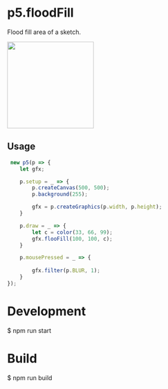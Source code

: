 # p5.floodFill
Flood fill area of a sketch.

<img src="img.png" width="200"/>

## Usage
```js
 new p5(p => {
    let gfx;

    p.setup = _ => {
        p.createCanvas(500, 500);
        p.background(255);

        gfx = p.createGraphics(p.width, p.height);
    }

    p.draw = _ => {
        let c = color(33, 66, 99);
        gfx.flooFill(100, 100, c);
    }

    p.mousePressed = _ => {
        
        gfx.filter(p.BLUR, 1);
    }
});
```

# Development
$ npm run start

# Build
$ npm run build
